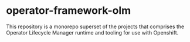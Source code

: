 # operator-framework-olm

This repository is a monorepo superset of the projects that comprises the Operator Lifecycle Manager runtime and tooling for use with Openshift.

